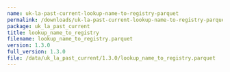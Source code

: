 ```yaml
---
name: uk-la-past-current-lookup-name-to-registry-parquet
permalink: /downloads/uk-la-past-current-lookup-name-to-registry-parquet/1_3_0
package: uk_la_past_current
title: lookup_name_to_registry
filename: lookup_name_to_registry.parquet
version: 1.3.0
full_version: 1.3.0
file: /data/uk_la_past_current/1.3.0/lookup_name_to_registry.parquet
---
```

